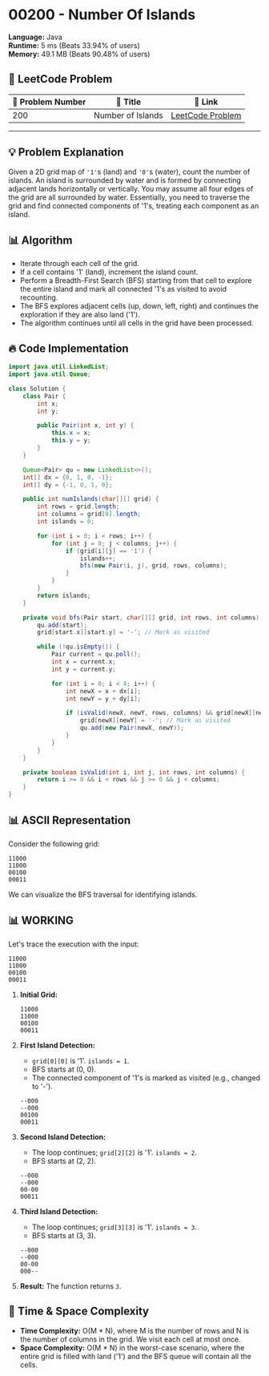 # 00200 - Number Of Islands
    
**Language:** Java  
**Runtime:** 5 ms (Beats 33.94% of users)  
**Memory:** 49.1 MB (Beats 90.48% of users)  

## 📝 **LeetCode Problem**

| 🔢 Problem Number | 📌 Title           | 🔗 Link                                                                 |
| ------------------ | ----------------- | ----------------------------------------------------------------------- |
| 200                | Number of Islands | [LeetCode Problem](https://leetcode.com/problems/number-of-islands/) |

---

## 💡 **Problem Explanation**

Given a 2D grid map of `'1'`s (land) and `'0'`s (water), count the number of islands. An island is surrounded by water and is formed by connecting adjacent lands horizontally or vertically. You may assume all four edges of the grid are all surrounded by water.  Essentially, you need to traverse the grid and find connected components of '1's, treating each component as an island.

## 📊 **Algorithm**

*   Iterate through each cell of the grid.
*   If a cell contains '1' (land), increment the island count.
*   Perform a Breadth-First Search (BFS) starting from that cell to explore the entire island and mark all connected '1's as visited to avoid recounting.
*   The BFS explores adjacent cells (up, down, left, right) and continues the exploration if they are also land ('1').
*   The algorithm continues until all cells in the grid have been processed.

## 🔥 **Code Implementation**

```java
import java.util.LinkedList;
import java.util.Queue;

class Solution {
    class Pair {
        int x;
        int y;

        public Pair(int x, int y) {
            this.x = x;
            this.y = y;
        }
    }

    Queue<Pair> qu = new LinkedList<>();
    int[] dx = {0, 1, 0, -1};
    int[] dy = {-1, 0, 1, 0};

    public int numIslands(char[][] grid) {
        int rows = grid.length;
        int columns = grid[0].length;
        int islands = 0;

        for (int i = 0; i < rows; i++) {
            for (int j = 0; j < columns; j++) {
                if (grid[i][j] == '1') {
                    islands++;
                    bfs(new Pair(i, j), grid, rows, columns);
                }
            }
        }
        return islands;
    }

    private void bfs(Pair start, char[][] grid, int rows, int columns) {
        qu.add(start);
        grid[start.x][start.y] = '-'; // Mark as visited

        while (!qu.isEmpty()) {
            Pair current = qu.poll();
            int x = current.x;
            int y = current.y;

            for (int i = 0; i < 4; i++) {
                int newX = x + dx[i];
                int newY = y + dy[i];

                if (isValid(newX, newY, rows, columns) && grid[newX][newY] == '1') {
                    grid[newX][newY] = '-'; // Mark as visited
                    qu.add(new Pair(newX, newY));
                }
            }
        }
    }

    private boolean isValid(int i, int j, int rows, int columns) {
        return i >= 0 && i < rows && j >= 0 && j < columns;
    }
}
```

## 📊 **ASCII Representation**

Consider the following grid:

```
11000
11000
00100
00011
```

We can visualize the BFS traversal for identifying islands.

## 📊 **WORKING**

Let's trace the execution with the input:

```
11000
11000
00100
00011
```

1.  **Initial Grid:**

    ```
    11000
    11000
    00100
    00011
    ```

2.  **First Island Detection:**
    *   `grid[0][0]` is '1'. `islands = 1`.
    *   BFS starts at (0, 0).
    *   The connected component of '1's is marked as visited (e.g., changed to '-').

    ```
    --000
    --000
    00100
    00011
    ```

3.  **Second Island Detection:**
    *   The loop continues; `grid[2][2]` is '1'.  `islands = 2`.
    *   BFS starts at (2, 2).

    ```
    --000
    --000
    00-00
    00011
    ```

4.  **Third Island Detection:**
    *   The loop continues; `grid[3][3]` is '1'.  `islands = 3`.
    *   BFS starts at (3, 3).

    ```
    --000
    --000
    00-00
    000--
    ```

5.  **Result:** The function returns `3`.

## 🚀 **Time & Space Complexity**

*   **Time Complexity:** O(M \* N), where M is the number of rows and N is the number of columns in the grid.  We visit each cell at most once.
*   **Space Complexity:** O(M \* N) in the worst-case scenario, where the entire grid is filled with land ('1') and the BFS queue will contain all the cells.
    